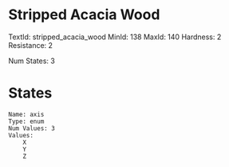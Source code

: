 # Stripped Acacia Wood
TextId: stripped_acacia_wood
MinId: 138
MaxId: 140
Hardness: 2
Resistance: 2

Num States: 3
# States
```
Name: axis
Type: enum
Num Values: 3
Values:
    X
    Y
    Z
```